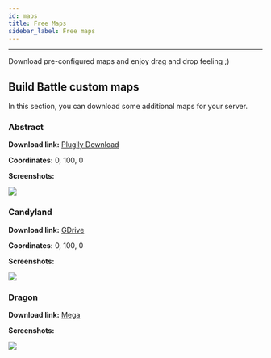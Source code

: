 ```yaml
---
id: maps
title: Free Maps
sidebar_label: Free maps
---
```

---
Download pre-configured maps and enjoy drag and drop feeling ;)

## Build Battle custom maps <a id="build-battle-custom-maps"></a>

In this section, you can download some additional maps for your server.

### Abstract

**Download link:** [Plugily Download](https://download.plugily.xyz/get.php?map=Abstract&type=bb)

**Coordinates:** 0, 100, 0

**Screenshots:**

![](https://i.imgur.com/Ok742W4.jpg)

### Candyland <a id="candyland"></a>

**Download link:** [GDrive](https://drive.google.com/open?id=1NlljHNprryQWbqFvFa0g4bLC6ztYTE6J)

**Coordinates:** 0, 100, 0

**Screenshots:**

![](https://i.imgur.com/vfWs9j4.jpg)

### Dragon <a id="dragon"></a>

**Download link:** [Mega](https://mega.nz/folder/ZtQRXC5Y#nhDbwJDh4Df7Ho76ydkMEQ)

**Screenshots:**

![](https://cdn.discordapp.com/attachments/607914966951133195/727562010308640868/unknown.png)

